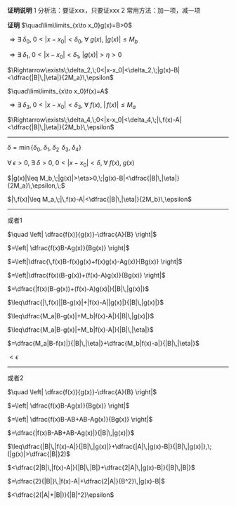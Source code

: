 **证明说明**
1 分析法：要证xxx，只要证xxx
2 常用方法：加一项，减一项

**证明**
$\quad\lim\limits_{x\to x_0}g(x)=B>0$

$\Rightarrow\exists\;\delta_0,\;0<|x-x_0|<\delta_0,\;\forall\;g(x),\;|g(x)|\leq M_b$

$\Rightarrow\exists\;\delta_1,\;0<|x-x_0|<\delta_1,\;|g(x)|>\eta>0$

$\Rightarrow\exists\;\delta_2,\;0<|x-x_0|<\delta_2,\;|g(x)-B|<\dfrac{|B|\,|\eta|}{2M_a}\,\epsilon$

$\quad\lim\limits_{x\to x_0}f(x)=A$

$\Rightarrow\exists\;\delta_3,\;0<|x-x_0|<\delta_3,\;\forall\;f(x),\;|\,f(x)|\leq M_a$

$\Rightarrow\exists\;\delta_4,\;0<|x-x_0|<\delta_4,\;|\,f(x)-A|<\dfrac{|B|\,|\eta|}{2M_b}\,\epsilon$

---

$\delta=\min\{\delta_0,\;\delta_1,\;\delta_2\,\;\delta_3,\;\delta_4\}$

$\forall\;\epsilon>0,\;\exists\;\delta>0,\;0<|x-x_0|<\delta,\;\forall\;f(x),\;g(x)$

$|g(x)|\leq M_b,\;|g(x)|>\eta>0,\;|g(x)-B|<\dfrac{|B|\,|\eta|}{2M_a}\,\epsilon,\;$

$|\,f(x)|\leq M_a,\;|\,f(x)-A|<\dfrac{|B|\,|\eta|}{2M_b}\,\epsilon$

---

或者1

$\quad \left| \dfrac{f(x)}{g(x)}-\dfrac{A}{B} \right|$

$=\left| \dfrac{f(x)B-Ag(x)}{Bg(x)} \right|$

$=\left|\dfrac{\,f(x)B-f(x)g(x)+f(x)g(x)-Ag(x)}{Bg(x)} \right|$

$=\left|\dfrac{f(x)(B-g(x))+(f(x)-A)g(x)}{Bg(x)} \right|$

$=\dfrac{|f(x)(B-g(x))+(f(x)-A)g(x)|}{|B|\,|g(x)|}$

$\leq\dfrac{|\,f(x)||B-g(x)|+|f(x)-A||g(x)|}{|B|\,|g(x)|}$

$\leq\dfrac{M_a|B-g(x)|+M_b|f(x)-A|}{|B|\,|g(x)|}$

$\leq\dfrac{M_a|B-g(x)|+M_b|f(x)-A|}{|B|\,|\eta|}$

$=\dfrac{M_a|B-f(x)|}{|B|\,|\eta|}+\dfrac{M_b|f(x)-a|}{|B|\,|\eta|}$

$<\epsilon$

---

或者2

$\quad \left| \dfrac{f(x)}{g(x)}-\dfrac{A}{B} \right|$

$=\left| \dfrac{f(x)B-Ag(x)}{Bg(x)} \right|$

$=\left| \dfrac{f(x)B-AB+AB-Ag(x)}{Bg(x)} \right|$

$=\dfrac{|f(x)B-AB+AB-Ag(x)|}{|B|\,|g(x)|}$

$\leq\dfrac{|B|\,|f(x)-A|}{|B|\,|g(x)|}+\dfrac{|A|\,|g(x)-B|}{|B|\,|g(x)|},\;(|g(x)|>\dfrac{|B|}2)$

$<\dfrac{2|B|\,|f(x)-A|}{|B|\,|B|}+\dfrac{2|A|\,|g(x)-B|}{|B|\,|B|}$

$=\dfrac{2}{|B|}\,|f(x)-A|+\dfrac{2|A|}{B^2}\,|g(x)-B|$

$<\dfrac{2(|A|+|B|)}{|B|^2}\epsilon$

